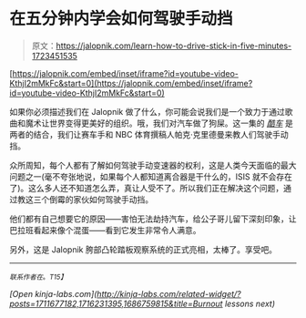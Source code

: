 # 在五分钟内学会如何驾驶手动挡

> 原文：<https://jalopnik.com/learn-how-to-drive-stick-in-five-minutes-1723451535>

 [https://jalopnik.com/embed/inset/iframe?id=youtube-video-KthjI2mMkFc&start=0](https://jalopnik.com/embed/inset/iframe?id=youtube-video-KthjI2mMkFc&start=0) 

如果你必须描述我们在 Jalopnik 做了什么，你可能会说我们是一个致力于通过歌曲和魔术让世界变得更美好的组织。哦，我们对汽车做了狗屎。这一集的 [*酷车*](https://www.youtube.com/playlist?list=PLsgqwTEPG-_26_avlC7n-Y42Y5SrnoPj_) 是两者的结合，我们让赛车手和 NBC 体育撰稿人帕克·克里德曼来教人们驾驶手动挡。



众所周知，每个人都有了解如何驾驶手动变速器的权利，这是人类今天面临的最大问题之一(毫不夸张地说，如果每个人都知道离合器是干什么的，ISIS 就不会存在了)。这么多人还不知道怎么弄，真让人受不了。所以我们正在解决这个问题，通过教这三个倒霉的家伙如何驾驶手动挡。

他们都有自己想要它的原因——害怕无法劫持汽车，给公子哥儿留下深刻印象，让巴拉班看起来像个混蛋——看到它发生非常令人满意。

另外，这是 Jalopnik 胯部凸轮踏板观察系统的正式亮相，太棒了。享受吧。

* * *

<small>*联系作者在*</small>[<small></small>](mailto:jason@jalopnik.com)*<small>*。*T15】</small>*

*[Open *kinja-labs.com*](http://kinja-labs.com/related-widget/?posts=1711677182,1716231395,1686759815&title=Burnout lessons next)*